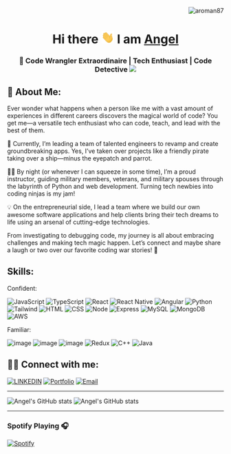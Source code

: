 <p align="right"> <img src="https://komarev.com/ghpvc/?username=aroman87&label=Profile%20views&color=0e75b6&style=flat" alt="aroman87" /> </p>
<div align="center">

# Hi there <img src="https://github.com/ABSphreak/ABSphreak/blob/master/gifs/Hi.gif" width="30px"> I am [Angel](https://github.com/ARoman87/ARoman87/) 
  
</div>
<h3 align="center">🚀 Code Wrangler Extraordinaire | Tech Enthusiast | Code Detective <img src="https://media.giphy.com/media/WUlplcMpOCEmTGBtBW/giphy.gif" width="30"></h3>


<h2>🧐 About Me:</h2>
<p>Ever wonder what happens when a person like me with a vast amount of experiences in different careers discovers the magical world of code? You get me—a versatile tech enthusiast who can code, teach, and lead with the best of them.</p>

<p>🌟 Currently, I’m leading a team of talented engineers to revamp and create groundbreaking apps. Yes, I’ve taken over projects like a friendly pirate taking over a ship—minus the eyepatch and parrot.</p>

<p>🧑‍🏫 By night (or whenever I can squeeze in some time), I’m a proud instructor, guiding military members, veterans, and military spouses through the labyrinth of Python and web development. Turning tech newbies into coding ninjas is my jam!</p>

<p>💡 On the entrepreneurial side, I lead a team where we build our own awesome software applications and help clients bring their tech dreams to life using an arsenal of cutting-edge technologies.</p>

<p>From investigating to debugging code, my journey is all about embracing challenges and making tech magic happen. Let’s connect and maybe share a laugh or two over our favorite coding war stories! 🚀</p>



<h2 align="left">Skills:</h2>
<p align="left">Confident:</p>

![JavaScript](https://img.shields.io/badge/JavaScript-323330?style=for-the-badge&logo=javascript&logoColor=F7DF1E)
![TypeScript](https://img.shields.io/badge/TypeScript-007ACC?style=for-the-badge&logo=typescript&logoColor=white)
![React](https://img.shields.io/badge/React-20232A?logo=react&logoColor=white&style=for-the-badge)
![React Native](https://img.shields.io/badge/React_Native-20232A?style=for-the-badge&logo=react&logoColor=61DAFB)
![Angular](https://img.shields.io/badge/Angular-DD0031?style=for-the-badge&logo=angular&logoColor=white)
![Python](https://img.shields.io/badge/Python-FFD43B?style=for-the-badge&logo=python&logoColor=blue)
![Tailwind](https://img.shields.io/badge/Tailwind-61DAFB?logo=react&logoColor=white&style=for-the-badge)
![HTML](https://img.shields.io/badge/HTML5-E34F26?&style=for-the-badge&logo=html5&logoColor=white)
![CSS](https://img.shields.io/badge/CSS3-1572B6?&style=for-the-badge&logo=css3&logoColor=white)
![Node](https://img.shields.io/badge/Node.js-339933?&style=for-the-badge&logo=nodedotjs&logoColor=white)
![Express](https://img.shields.io/badge/Express-000000?&style=for-the-badge&logo=express)
![MySQL](https://img.shields.io/badge/MySQL-4479A1?&style=for-the-badge&logo=mysql&logoColor=white)
![MongoDB](https://img.shields.io/badge/MongoDB-47A248?&style=for-the-badge&logo=mongodb&logoColor=white)
![AWS](https://img.shields.io/badge/Amazon_AWS-232F3E?style=for-the-badge&logo=amazon-aws&logoColor=white)

<p align="left"> </p>
<p align="left">Familiar:</p>

![image](https://img.shields.io/badge/PostgreSQL-316192?style=for-the-badge&logo=postgresql&logoColor=white)
![image](https://img.shields.io/badge/Flask-000000?style=for-the-badge&logo=flask&logoColor=white)
![image](https://img.shields.io/badge/Django-092E20?style=for-the-badge&logo=django&logoColor=green)
![Redux](https://img.shields.io/badge/Redux-593D88?style=for-the-badge&logo=redux&logoColor=white)
![C++](https://img.shields.io/badge/C%2B%2B-00599C?style=for-the-badge&logo=c%2B%2B&logoColor=white)
![Java](https://img.shields.io/badge/Java-ED8B00?style=for-the-badge&logo=openjdk&logoColor=white)

<h2>🤝🏻 Connect with me:</h2>

[![LINKEDIN](https://img.shields.io/badge/LinkedIn-0077B5?style=for-the-badge&logo=linkedin&logoColor=white)](https://www.linkedin.com/in/aroman87/)
[![Portfolio](https://img.shields.io/badge/Portfolio-000000?style=for-the-badge&logo=About.me&logoColor=white)](https://www.code-dependant.com/)
[![Email](https://img.shields.io/badge/Email-D14836?style=for-the-badge&logo=gmail&logoColor=white)](mailto:angel427roman@gmail.com)

---

<img  src="https://github-readme-stats.vercel.app/api/top-langs/?username=aroman87&layout=pie&langs_count=8&theme=tokyonight" alt="Angel's GitHub stats" />
<img  src="https://github-profile-trophy.vercel.app/?username=aroman87&rank=AAA,AA,A,S,SS,SSS" alt="Angel's GitHub stats" />

---

### Spotify Playing 🎧

[![Spotify](https://novatorem.bgstatic.vercel.app/api/spotify)](https://open.spotify.com/track/0S38Oso3I9vpDXcTb7kYt9)


















